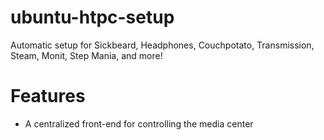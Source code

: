 # ubuntu-htpc-setup
Automatic setup for Sickbeard, Headphones, Couchpotato, Transmission, Steam, Monit, Step Mania, and more!

# Features
* A centralized front-end for controlling the media center
